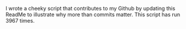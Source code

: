 I wrote a cheeky script that contributes to my Github by updating this ReadMe to illustrate why more than commits matter. This script has run 3967 times.